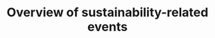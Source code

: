 ---
title: Overview of sustainability-related events
description: This list provides overview of events that include content related to cloud native environmental sustainability. The list is auto-generated and continuously updated by Green Scraper tool.
weight: 21
slug: event-overview
---